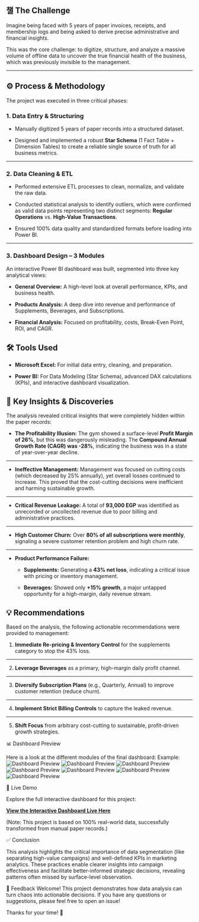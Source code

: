 ## 챌 The Challenge

Imagine being faced with 5 years of paper invoices, receipts, and membership logs and being asked to derive precise administrative and financial insights.

This was the core challenge: to digitize, structure, and analyze a massive volume of offline data to uncover the true financial health of the business, which was previously invisible to the management.

---

## ⚙️ Process & Methodology

The project was executed in three critical phases:

### 1. Data Entry & Structuring

* Manually digitized 5 years of paper records into a structured dataset.

* Designed and implemented a robust **Star Schema** (1 Fact Table + Dimension Tables) to create a reliable single source of truth for all business metrics.

---

### 2. Data Cleaning & ETL

* Performed extensive ETL processes to clean, normalize, and validate the raw data.

* Conducted statistical analysis to identify outliers, which were confirmed as valid data points representing two distinct segments: **Regular Operations** vs. **High-Value Transactions**.

* Ensured 100% data quality and standardized formats before loading into Power BI.

---

### 3. Dashboard Design – 3 Modules

An interactive Power BI dashboard was built, segmented into three key analytical views:

* **General Overview:** A high-level look at overall performance, KPIs, and business health.

* **Products Analysis:** A deep dive into revenue and performance of Supplements, Beverages, and Subscriptions.

* **Financial Analysis:** Focused on profitability, costs, Break-Even Point, ROI, and CAGR.

## 🛠️ Tools Used

* **Microsoft Excel:** For initial data entry, cleaning, and preparation.

* **Power BI:** For Data Modeling (Star Schema), advanced DAX calculations (KPIs), and interactive dashboard visualization.

## 📌 Key Insights & Discoveries

The analysis revealed critical insights that were completely hidden within the paper records:

* **The Profitability Illusion:** The gym showed a surface-level **Profit Margin of 26%**, but this was dangerously misleading. The **Compound Annual Growth Rate (CAGR) was -28%**, indicating the business was in a state of year-over-year decline.

---

* **Ineffective Management:** Management was focused on cutting costs (which decreased by 25% annually), yet overall losses continued to increase. This proved that the cost-cutting decisions were inefficient and harming sustainable growth.

---

* **Critical Revenue Leakage:** A total of **93,000 EGP** was identified as unrecorded or uncollected revenue due to poor billing and administrative practices.

---

* **High Customer Churn:** Over **80% of all subscriptions were monthly**, signaling a severe customer retention problem and high churn rate.

---

* **Product Performance Failure:**

    * **Supplements:** Generating a **43% net loss**, indicating a critical issue with pricing or inventory management.

    * **Beverages:** Showed only **+15% growth**, a major untapped opportunity for a high-margin, daily revenue stream.

## 💡 Recommendations

Based on the analysis, the following actionable recommendations were provided to management:

1.  **Immediate Re-pricing & Inventory Control** for the supplements category to stop the 43% loss.

---

2.  **Leverage Beverages** as a primary, high-margin daily profit channel.

---

3.  **Diversify Subscription Plans** (e.g., Quarterly, Annual) to improve customer retention (reduce churn).

---

4.  **Implement Strict Billing Controls** to capture the leaked revenue.

---

5.  **Shift Focus** from arbitrary cost-cutting to sustainable, profit-driven growth strategies.

📊 Dashboard Preview

Here is a look at the different modules of the final dashboard:
Example:
![Dashboard Preview](images/Gym1.1.JPG)
![Dashboard Preview](images/Gym2.2.JPG)
![Dashboard Preview](images/Gym3.3.JPG)
![Dashboard Preview](images/Gym4.4.JPG)
![Dashboard Preview](images/Gym5.5.JPG)
![Dashboard Preview](images/Gym5.55.JPG)
![Dashboard Preview](images/Gym6.6.JPG)

🔗 Live Demo

Explore the full interactive dashboard for this project:

[**View the Interactive Dashboard Live Here**](https://app.powerbi.com/view?r=eyJrIjoiYzY5ZmVjZWUtYjg2NC00YWQ4LTllZGEtNDM4YjkzMjY2YTI1IiwidCI6IjJiYjZlNWJjLWMxMDktNDdmYi05NDMzLWMxYzZmNGZhMzNmZiIsImMiOjl9)


(Note: This project is based on 100% real-world data, successfully transformed from manual paper records.)

✅ Conclusion

This analysis highlights the critical importance of data segmentation (like separating high-value campaigns) and well-defined KPIs in marketing analytics. These practices enable clearer insights into campaign effectiveness and facilitate better-informed strategic decisions, revealing patterns often missed by surface-level observation.

💬 Feedback Welcome!
This project demonstrates how data analysis can turn chaos into actionable decisions. If you have any questions or suggestions, please feel free to open an issue!

Thanks for your time! 🙌
